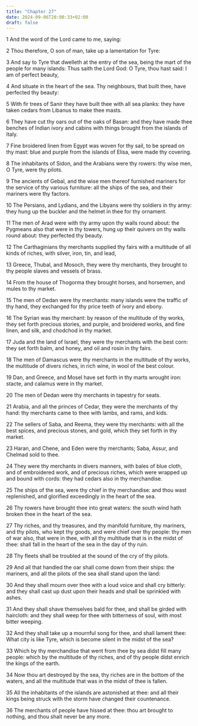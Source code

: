 ```yaml
---
title: "Chapter 27"
date: 2024-09-06T20:00:33+02:00
draft: false
---
```



1 And the word of the Lord came to me, saying:

2 Thou therefore, O son of man, take up a lamentation for Tyre:

3 And say to Tyre that dwelleth at the entry of the sea, being the mart of the people for many islands: Thus saith the Lord God: O Tyre, thou hast said: I am of perfect beauty,

4 And situate in the heart of the sea. Thy neighbours, that built thee, have perfected thy beauty:

5 With fir trees of Sanir they have built thee with all sea planks: they have taken cedars from Libanus to make thee masts.

6 They have cut thy oars out of the oaks of Basan: and they have made thee benches of Indian ivory and cabins with things brought from the islands of Italy.

7 Fine broidered linen from Egypt was woven for thy sail, to be spread on thy mast: blue and purple from the islands of Elisa, were made thy covering.

8 The inhabitants of Sidon, and the Arabians were thy rowers: thy wise men, O Tyre, were thy pilots.

9 The ancients of Gebal, and the wise men thereof furnished mariners for the service of thy various furniture: all the ships of the sea, and their mariners were thy factors.

10 The Persians, and Lydians, and the Libyans were thy soldiers in thy army: they hung up the buckler and the helmet in thee for thy ornament.

11 The men of Arad were with thy army upon thy walls round about: the Pygmeans also that were in thy towers, hung up their quivers on thy walls round about: they perfected thy beauty.

12 The Carthaginians thy merchants supplied thy fairs with a multitude of all kinds of riches, with silver, iron, tin, and lead,

13 Greece, Thubal, and Mosoch, they were thy merchants, they brought to thy people slaves and vessels of brass.

14 From the house of Thogorma they brought horses, and horsemen, and mules to thy market.

15 The men of Dedan were thy merchants: many islands were the traffic of thy hand, they exchanged for thy price teeth of ivory and ebony.

16 The Syrian was thy merchant: by reason of the multitude of thy works, they set forth precious stories, and purple, and broidered works, and fine linen, and silk, and chodchod in thy market.

17 Juda and the land of Israel, they were thy merchants with the best corn: they set forth balm, and honey, and oil and rosin in thy fairs.

18 The men of Damascus were thy merchants in the multitude of thy works, the multitude of divers riches, in rich wine, in wool of the best colour.

19 Dan, and Greece, and Mosel have set forth in thy marts wrought iron: stacte, and calamus were in thy market.

20 The men of Dedan were thy merchants in tapestry for seats.

21 Arabia, and all the princes of Cedar, they were the merchants of thy hand: thy merchants came to thee with lambs, and rams, and kids.

22 The sellers of Saba, and Reema, they were thy merchants: with all the best spices, and precious stones, and gold, which they set forth in thy market.

23 Haran, and Chene, and Eden were thy merchants; Saba, Assur, and Chelmad sold to thee.

24 They were thy merchants in divers manners, with bales of blue cloth, and of embroidered work, and of precious riches, which were wrapped up and bound with cords: they had cedars also in thy merchandise.

25 The ships of the sea, were thy chief in thy merchandise: and thou wast replenished, and glorified exceedingly in the heart of the sea.

26 Thy rowers have brought thee into great waters: the south wind hath broken thee in the heart of the sea.

27 Thy riches, and thy treasures, and thy manifold furniture, thy mariners, and thy pilots, who kept thy goods, and were chief over thy people: thy men of war also, that were in thee, with all thy multitude that is in the midst of thee: shall fall in the heart of the sea in the day of thy ruin.

28 Thy fleets shall be troubled at the sound of the cry of thy pilots.

29 And all that handled the oar shall come down from their ships: the mariners, and all the pilots of the sea shall stand upon the land:

30 And they shall mourn over thee with a loud voice and shall cry bitterly: and they shall cast up dust upon their heads and shall be sprinkled with ashes.

31 And they shall shave themselves bald for thee, and shall be girded with haircloth: and they shall weep for thee with bitterness of soul, with most bitter weeping.

32 And they shall take up a mournful song for thee, and shall lament thee: What city is like Tyre, which is become silent in the midst of the sea?

33 Which by thy merchandise that went from thee by sea didst fill many people: which by the multitude of thy riches, and of thy people didst enrich the kings of the earth.

34 Now thou art destroyed by the sea, thy riches are in the bottom of the waters, and all the multitude that was in the midst of thee is fallen.

35 All the inhabitants of the islands are astonished at thee: and all their kings being struck with the storm have changed their countenance.

36 The merchants of people have hissed at thee: thou art brought to nothing, and thou shalt never be any more.

